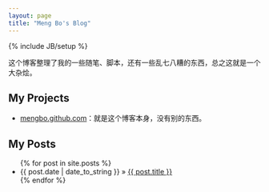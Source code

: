 ```yaml
---
layout: page
title: "Meng Bo's Blog"
---
```

{% include JB/setup %}

这个博客整理了我的一些随笔、脚本，还有一些乱七八糟的东西，总之这就是一个大杂烩。


## My Projects

* [mengbo.github.com](https://github.com/mengbo/mengbo.github.com)：就是这个博客本身，没有别的东西。


## My Posts

<ul class="posts">
  {% for post in site.posts %}
    <li><span>{{ post.date | date_to_string }}</span> &raquo; <a href="{{ BASE_PATH }}{{ post.url }}">{{ post.title }}</a></li>
  {% endfor %}
</ul>


